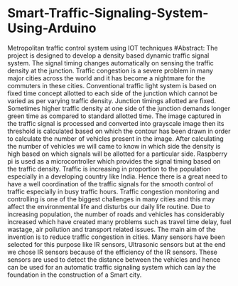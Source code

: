 # Smart-Traffic-Signaling-System-Using-Arduino
Metropolitan traffic control system using IOT techniques 
#Abstract:
The project is designed to develop a density based dynamic traffic signal system. The signal
timing changes automatically on sensing the traffic density at the junction. Traffic congestion is
a severe problem in many major cities across the world and it has become a nightmare for the
commuters in these cities. Conventional traffic light system is based on fixed time concept
allotted to each side of the junction which cannot be varied as per varying traffic density.
Junction timings allotted are fixed. Sometimes higher traffic density at one side of the junction
demands longer green time as compared to standard allotted time. The image captured in the
traffic signal is processed and converted into grayscale image then its threshold is calculated
based on which the contour has been drawn in order to calculate the number of vehicles present
in the image. After calculating the number of vehicles we will came to know in which side the
density is high based on which signals will be allotted for a particular side. Raspberry pi is used
as a microcontroller which provides the signal timing based on the traffic density. Traffic is
increasing in proportion to the population especially in a developing country like India. Hence
there is a great need to have a well coordination of the traffic signals for the smooth control of
traffic especially in busy traffic hours. Traffic congestion monitoring and controlling is one of
the biggest challenges in many cities and this may affect the environmental life and disturbs our
daily life routine. Due to increasing population, the number of roads and vehicles has
considerably increased which have created many problems such as travel time delay, fuel
wastage, air pollution and transport related issues. The main aim of the invention is to reduce
traffic congestion in cities. Many sensors have been selected for this purpose like IR sensors,
Ultrasonic sensors but at the end we chose IR sensors because of the efficiency of the IR sensors.
These sensors are used to detect the distance between the vehicles and hence can be used for an
automatic traffic signaling system which can lay the foundation in the construction of a Smart
city.
